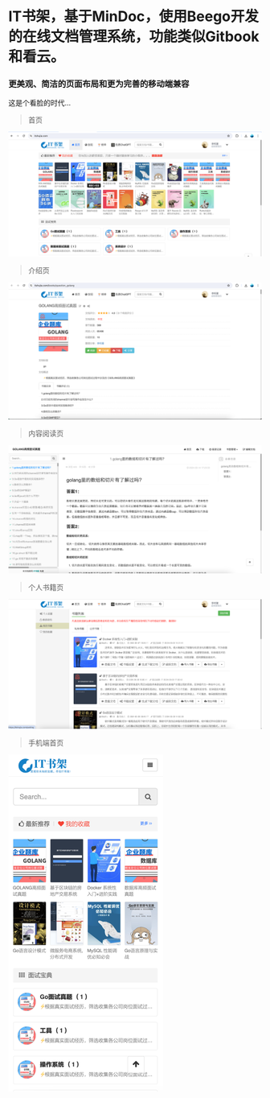 # IT书架，基于MinDoc，使用Beego开发的在线文档管理系统，功能类似Gitbook和看云。



### 更美观、简洁的页面布局和更为完善的移动端兼容
这是个看脸的时代...

> 首页

![首页](static/openstatic/page-index.png)

> 介绍页

![介绍页](static/openstatic/page-intro.png)

> 内容阅读页

![内容阅读页](static/openstatic/page-read.png)

> 个人书籍页

![个人书籍页](static/openstatic/page-project.png)

> 手机端首页

![个人书籍页](static/openstatic/page-mobile.png)

